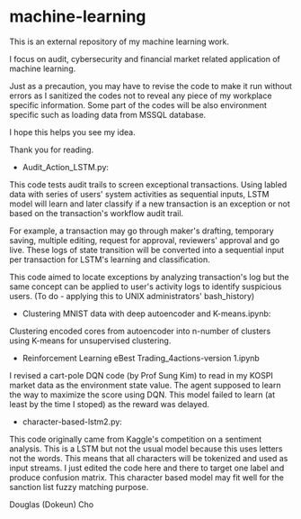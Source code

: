 # machine-learning
This is an external repository of my machine learning work. 

I focus on audit, cybersecurity and financial market related application of machine learning. 

Just as a precaution, you may have to revise the code to make it run without errors as I sanitized the codes not to reveal any piece of  my workplace specific information. Some part of the codes will be also environment specific such as loading data from MSSQL database. 

I hope this helps you see my idea. 

Thank you for reading.  


- Audit_Action_LSTM.py:

This code tests audit trails to screen exceptional transactions. Using labled data with series of users' system activities as sequential inputs, LSTM model will learn and later classify if a new transaction is an exception or not based on the transaction's workflow audit trail. 

For example, a transaction may go through maker's drafting, temporary saving, multiple editing, request for approval, reviewers' approval and go live. These logs of state transition will be converted into a sequential input per transaction for LSTM's learning and classification. 

This code aimed to locate exceptions by analyzing transaction's log but the same concept can be applied to user's activity logs to identify suspicious users. (To do - applying this to UNIX administrators' bash_history) 

- Clustering MNIST data with deep autoencoder and K-means.ipynb:

Clustering encoded cores from autoencoder into n-number of clusters using K-means for unsupervised clustering. 

- Reinforcement Learning eBest Trading_4actions-version 1.ipynb

I revised a cart-pole DQN code (by Prof Sung Kim) to read in my KOSPI market data as the environment state value. The agent supposed to learn the way to maximize the score using DQN. This model failed to learn (at least by the time I stoped) as the reward was delayed. 

- character-based-lstm2.py:

This code originally came from Kaggle's competition on a sentiment analysis. This is a LSTM but not the usual model because this uses letters not the words. This means that all characters will be tokenized and used as input streams. I just edited the code here and there to target one label and produce confusion matrix. This character based model may fit well for the sanction list fuzzy matching purpose. 


Douglas (Dokeun) Cho 
